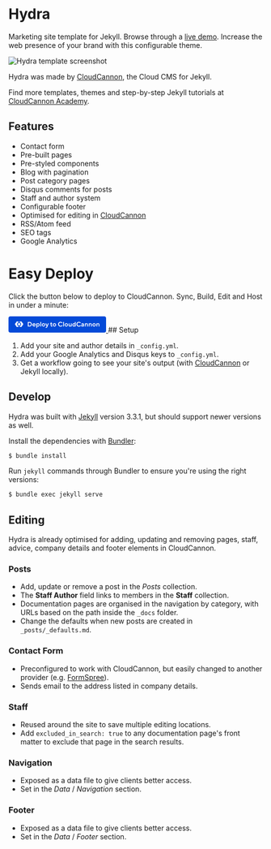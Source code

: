 # Hydra

Marketing site template for Jekyll. Browse through a [live demo](https://proud-alligator.cloudvent.net/).
Increase the web presence of your brand with this configurable theme.

![Hydra template screenshot](images/_screenshot.png)

Hydra was made by [CloudCannon](http://cloudcannon.com/), the Cloud CMS for Jekyll.

Find more templates, themes and step-by-step Jekyll tutorials at [CloudCannon Academy](https://learn.cloudcannon.com/).

## Features

* Contact form
* Pre-built pages
* Pre-styled components
* Blog with pagination
* Post category pages
* Disqus comments for posts
* Staff and author system
* Configurable footer
* Optimised for editing in [CloudCannon](http://cloudcannon.com/)
* RSS/Atom feed
* SEO tags
* Google Analytics

# Easy Deploy
Click the button below to deploy to CloudCannon. Sync, Build, Edit and Host in under a minute:

<a href="https://dev-app.cloudcannon.com/setup?repository=https://github.com/CloudCannon/hydra-jekyll-template" title="Deploy to CloudCannon">
  <svg width="193" height="32" viewBox="0 0 193 32" fill="none" xmlns="http://www.w3.org/2000/svg">
<rect width="193" height="32" rx="4" fill="#034AD8"/>
<path fill-rule="evenodd" clip-rule="evenodd" d="M22.7331 19.0338C22.657 19.0774 22.5749 19.121 22.4928 19.1595C21.8815 19.4431 21.5976 19.6294 21.5976 20.0222C21.5976 20.443 21.9416 20.7871 22.3621 20.7871C22.6895 20.7871 22.9624 20.5797 23.0716 20.2901C23.2741 20.4977 23.5161 20.6626 23.7834 20.7752C24.0506 20.8877 24.3377 20.9456 24.6276 20.9454C24.9143 20.9454 25.1982 20.8889 25.4631 20.7791C25.728 20.6693 25.9687 20.5084 26.1714 20.3055C26.3741 20.1027 26.5349 19.8618 26.6446 19.5968C26.7543 19.3317 26.8107 19.0477 26.8106 18.7608C26.8106 18.6461 26.7946 18.5314 26.7781 18.4167C27.8975 18.089 28.7597 17.1553 28.9564 15.9861C28.9835 15.8168 29 15.6475 29 15.4727C29 15.2979 28.9835 15.1286 28.9564 14.9592C28.7542 13.7961 27.8975 12.8564 26.7781 12.5287L26.7802 12.5143C26.7958 12.4051 26.8111 12.2997 26.8111 12.1846C26.8111 11.8977 26.7547 11.6136 26.645 11.3485C26.5353 11.0834 26.3744 10.8426 26.1717 10.6397C25.9689 10.4369 25.7282 10.2759 25.4632 10.1662C25.1983 10.0564 24.9144 9.99994 24.6276 10C24.0214 10 23.4701 10.2514 23.0716 10.6553C23.0181 10.5099 22.9215 10.3843 22.7947 10.2955C22.6678 10.2067 22.5169 10.1588 22.3621 10.1583C21.9416 10.1583 21.5976 10.5024 21.5976 10.9232C21.5976 11.349 21.8815 11.5348 22.4928 11.8189C22.553 11.8475 22.6122 11.878 22.6705 11.9103L22.7331 11.9442C22.7822 11.9717 22.8313 11.9992 22.8753 12.0263C22.9133 12.0483 22.9459 12.0699 22.9789 12.0919C22.9893 12.0975 22.9992 12.1038 23.0085 12.1109C23.0182 12.1181 23.0283 12.1245 23.039 12.13C23.2243 12.2502 23.3935 12.3924 23.5577 12.5397C23.5628 12.5426 23.5673 12.5463 23.5712 12.5507C23.5754 12.555 23.5797 12.5592 23.5847 12.5617C23.6503 12.6269 23.7159 12.693 23.776 12.7581L23.8005 12.7857C23.8085 12.795 23.8166 12.8047 23.825 12.8128C23.8508 12.8447 23.8771 12.8763 23.9037 12.9076C23.9448 12.9558 23.985 13.0037 24.0214 13.0532C24.5508 13.755 24.8382 14.6099 24.8404 15.4892C24.8408 16.3689 24.5531 17.2246 24.0214 17.9252C23.9535 18.019 23.8798 18.1084 23.8005 18.1928C23.792 18.2021 23.784 18.2118 23.776 18.2198C23.7307 18.2732 23.6829 18.3202 23.6342 18.368L23.5847 18.4167C23.5797 18.4196 23.5751 18.4233 23.5712 18.4277C23.567 18.4319 23.5627 18.4357 23.5577 18.4387C23.3959 18.5886 23.2224 18.7255 23.039 18.848C23.028 18.8535 23.0183 18.8607 23.009 18.867C22.9995 18.8743 22.9894 18.8808 22.9789 18.8865L22.9269 18.9191L22.8753 18.9517L22.8042 18.9928C22.7809 19.0063 22.7577 19.0203 22.7331 19.0338V19.0338ZM15.1454 12.5507C14.026 12.8784 13.1638 13.8121 12.967 14.9813C12.9092 15.3321 12.9092 15.69 12.967 16.0408C13.1693 17.2039 14.026 18.1436 15.1454 18.4713L15.1433 18.4857C15.1276 18.5949 15.1124 18.7003 15.1124 18.8154C15.1124 19.1023 15.1688 19.3865 15.2785 19.6516C15.3883 19.9167 15.5491 20.1575 15.752 20.3604C15.9548 20.5633 16.1955 20.7242 16.4605 20.8339C16.7255 20.9437 17.0095 21.0001 17.2963 21C17.5861 20.9996 17.8729 20.9415 18.14 20.8289C18.4071 20.7164 18.6491 20.5518 18.8519 20.3447C18.9053 20.4901 19.002 20.6157 19.1288 20.7045C19.2556 20.7933 19.4066 20.8412 19.5614 20.8417C19.7639 20.8411 19.958 20.7604 20.1012 20.6172C20.2444 20.474 20.3252 20.2798 20.3259 20.0772C20.3259 19.651 20.042 19.4652 19.4307 19.1811C19.3702 19.1532 19.3122 19.1219 19.253 19.0897L19.1904 19.0558C19.1413 19.0283 19.0922 19.0008 19.0482 18.9737C19.0101 18.9517 18.9775 18.9301 18.9445 18.9081C18.9342 18.9025 18.9243 18.8962 18.9149 18.8891C18.9053 18.8819 18.8951 18.8755 18.8845 18.87C18.701 18.7474 18.5276 18.6104 18.3658 18.4603C18.3607 18.4574 18.3561 18.4537 18.3523 18.4493C18.348 18.445 18.3438 18.4412 18.3387 18.4387C18.2731 18.3731 18.2076 18.3075 18.1475 18.2419L18.123 18.2148C18.1149 18.205 18.1069 18.1953 18.0984 18.1872C18.073 18.1551 18.046 18.1238 18.0197 18.0924C17.9787 18.0442 17.9385 17.9968 17.9021 17.9468C17.3944 17.2696 17.0831 16.423 17.0831 15.5108C17.0828 14.6312 17.3705 13.7757 17.9021 13.0752C17.9699 12.9812 18.0437 12.8917 18.123 12.8072C18.1314 12.7979 18.1395 12.7882 18.1475 12.7802C18.207 12.7106 18.2709 12.6448 18.3387 12.5833C18.3438 12.5804 18.3484 12.5767 18.3523 12.5723C18.3562 12.5681 18.3607 12.5645 18.3658 12.5617C18.529 12.4133 18.7023 12.2764 18.8845 12.152C18.895 12.1465 18.905 12.1401 18.9145 12.133C18.9242 12.1262 18.9336 12.1194 18.9445 12.1139C18.961 12.1029 18.9784 12.0919 18.9966 12.0809C19.014 12.0703 19.0312 12.0595 19.0482 12.0483L19.1193 12.0072C19.2199 11.9462 19.3237 11.8905 19.4302 11.8405C20.0365 11.5514 20.3259 11.3655 20.3259 10.9448C20.3259 10.5245 19.9819 10.1803 19.5614 10.1803C19.2339 10.1803 18.961 10.3877 18.8519 10.6773C18.6493 10.4697 18.4073 10.3048 18.1401 10.1923C17.8728 10.0797 17.5858 10.0218 17.2959 10.022C17.0091 10.022 16.7252 10.0785 16.4604 10.1883C16.1955 10.2981 15.9548 10.459 15.7521 10.6619C15.5494 10.8648 15.3886 11.1056 15.2789 11.3706C15.1692 11.6357 15.1128 11.9197 15.1128 12.2066C15.1128 12.3209 15.1289 12.436 15.1454 12.5507V12.5507Z" fill="white"/>
<path d="M18.579 15.4943C18.5789 15.1815 18.6403 14.8718 18.7599 14.5828C18.8794 14.2938 19.0548 14.0313 19.2758 13.8101C19.4969 13.589 19.7593 13.4136 20.0482 13.2941C20.337 13.1745 20.6466 13.1131 20.9592 13.1133C21.2718 13.1131 21.5814 13.1746 21.8702 13.2942C22.159 13.4138 22.4214 13.5893 22.6425 13.8104C22.8635 14.0316 23.0387 14.2942 23.1583 14.5832C23.2778 14.8722 23.3392 15.1819 23.3389 15.4947C23.3391 15.8074 23.2777 16.1171 23.1581 16.4061C23.0386 16.695 22.8633 16.9576 22.6423 17.1787C22.4213 17.3998 22.1589 17.5752 21.8701 17.6948C21.5813 17.8144 21.2718 17.8759 20.9592 17.8757C20.6466 17.8759 20.337 17.8145 20.0482 17.6949C19.7593 17.5753 19.4969 17.4 19.2758 17.1788C19.0548 16.9577 18.8794 16.6951 18.7599 16.4062C18.6403 16.1172 18.5789 15.8075 18.579 15.4947V15.4943Z" fill="white"/>
<path d="M38.235 20H41.42C44.15 20 46.165 17.985 46.165 15.45C46.165 12.915 44.15 10.9 41.42 10.9H38.235V20ZM39.86 18.505V12.395H41.42C43.175 12.395 44.475 13.695 44.475 15.45C44.475 17.205 43.175 18.505 41.42 18.505H39.86ZM50.6485 20.13C52.4685 20.13 53.3135 19.025 53.3135 19.025L52.4685 17.972C52.4685 17.972 51.8185 18.765 50.7135 18.765C49.6735 18.765 49.0495 18.115 48.8935 17.4H53.6385C53.6385 17.4 53.7035 17.075 53.7035 16.685C53.7035 14.93 52.4035 13.5 50.5835 13.5C48.7635 13.5 47.2685 14.995 47.2685 16.815C47.2685 18.635 48.7635 20.13 50.6485 20.13ZM48.8935 16.165C49.0885 15.45 49.6085 14.93 50.5185 14.93C51.3635 14.93 51.8835 15.45 52.0785 16.165H48.8935ZM55.0741 22.73H56.5691V19.09H56.6341C56.6341 19.09 57.2191 20.13 58.7141 20.13C60.2091 20.13 61.5741 18.765 61.5741 16.815C61.5741 14.865 60.2091 13.5 58.7141 13.5C57.2191 13.5 56.6341 14.54 56.6341 14.54H56.5691V13.63H55.0741V22.73ZM58.3241 18.635C57.3491 18.635 56.5691 17.855 56.5691 16.815C56.5691 15.775 57.3491 14.995 58.3241 14.995C59.2991 14.995 60.0791 15.775 60.0791 16.815C60.0791 17.855 59.2991 18.635 58.3241 18.635ZM63.0102 20H64.5052V10.9H63.0102V20ZM69.2456 20.13C71.0656 20.13 72.5606 18.635 72.5606 16.815C72.5606 14.995 71.0656 13.5 69.2456 13.5C67.4256 13.5 65.9306 14.995 65.9306 16.815C65.9306 18.635 67.4256 20.13 69.2456 20.13ZM69.2456 18.7C68.2056 18.7 67.4256 17.92 67.4256 16.815C67.4256 15.71 68.2056 14.93 69.2456 14.93C70.2856 14.93 71.0656 15.71 71.0656 16.815C71.0656 17.92 70.2856 18.7 69.2456 18.7ZM74.5766 22.73C75.6816 22.73 76.3836 21.95 76.9166 20.585L79.6466 13.63H78.0216L76.3966 18.05H76.3316L74.6416 13.63H73.0166L75.5516 20L75.3566 20.455C75.1356 20.962 74.8366 21.3 74.2516 21.3C73.7966 21.3 73.4716 21.105 73.4716 21.105V22.535C73.4716 22.535 73.9656 22.73 74.5766 22.73ZM85.6291 20.13C86.2791 20.13 86.7341 19.935 86.7341 19.935V18.518C86.7341 18.518 86.3441 18.7 85.9541 18.7C85.4341 18.7 85.1091 18.375 85.1091 17.725V15.19H86.5391V13.76H85.1091V11.745H83.7441V13.045C83.7441 13.565 83.5491 13.76 83.0941 13.76H82.4441V15.19H83.6141V17.92C83.6141 19.35 84.3941 20.13 85.6291 20.13ZM90.9673 20.13C92.7873 20.13 94.2823 18.635 94.2823 16.815C94.2823 14.995 92.7873 13.5 90.9673 13.5C89.1473 13.5 87.6523 14.995 87.6523 16.815C87.6523 18.635 89.1473 20.13 90.9673 20.13ZM90.9673 18.7C89.9273 18.7 89.1473 17.92 89.1473 16.815C89.1473 15.71 89.9273 14.93 90.9673 14.93C92.0073 14.93 92.7873 15.71 92.7873 16.815C92.7873 17.92 92.0073 18.7 90.9673 18.7ZM102.993 20.195C105.528 20.195 106.828 18.375 106.828 18.375L105.723 17.27C105.723 17.27 104.813 18.635 102.993 18.635C101.238 18.635 99.8078 17.205 99.8078 15.45C99.8078 13.695 101.238 12.265 102.993 12.265C104.748 12.265 105.658 13.565 105.658 13.565L106.763 12.525C106.763 12.525 105.528 10.705 102.993 10.705C100.263 10.705 98.1178 12.85 98.1178 15.45C98.1178 18.05 100.263 20.195 102.993 20.195ZM108.129 20H109.624V10.9H108.129V20ZM114.365 20.13C116.185 20.13 117.68 18.635 117.68 16.815C117.68 14.995 116.185 13.5 114.365 13.5C112.545 13.5 111.05 14.995 111.05 16.815C111.05 18.635 112.545 20.13 114.365 20.13ZM114.365 18.7C113.325 18.7 112.545 17.92 112.545 16.815C112.545 15.71 113.325 14.93 114.365 14.93C115.405 14.93 116.185 15.71 116.185 16.815C116.185 17.92 115.405 18.7 114.365 18.7ZM121.451 20.13C122.686 20.13 123.336 19.09 123.336 19.09H123.401V20H124.896V13.63H123.401V17.01C123.401 17.985 122.751 18.635 121.841 18.635C121.061 18.635 120.541 18.115 120.541 17.192V13.63H119.046V17.4C119.046 19.09 120.086 20.13 121.451 20.13ZM129.119 20.13C130.614 20.13 131.199 19.09 131.199 19.09H131.264V20H132.759V10.9H131.264V14.54H131.199C131.199 14.54 130.614 13.5 129.119 13.5C127.624 13.5 126.259 14.865 126.259 16.815C126.259 18.765 127.624 20.13 129.119 20.13ZM129.509 18.635C128.534 18.635 127.754 17.855 127.754 16.815C127.754 15.775 128.534 14.995 129.509 14.995C130.484 14.995 131.264 15.775 131.264 16.815C131.264 17.855 130.484 18.635 129.509 18.635ZM139.263 20.195C141.798 20.195 143.098 18.375 143.098 18.375L141.993 17.27C141.993 17.27 141.083 18.635 139.263 18.635C137.508 18.635 136.078 17.205 136.078 15.45C136.078 13.695 137.508 12.265 139.263 12.265C141.018 12.265 141.928 13.565 141.928 13.565L143.033 12.525C143.033 12.525 141.798 10.705 139.263 10.705C136.533 10.705 134.388 12.85 134.388 15.45C134.388 18.05 136.533 20.195 139.263 20.195ZM145.833 20.13C147.133 20.13 147.718 19.155 147.718 19.155H147.783V20H149.278V16.035C149.278 14.644 148.173 13.5 146.613 13.5C144.988 13.5 144.078 14.8 144.078 14.8L144.988 15.71C144.988 15.71 145.599 14.93 146.548 14.93C147.263 14.93 147.783 15.45 147.783 15.905L145.638 16.295C144.533 16.49 143.753 17.27 143.753 18.31C143.753 19.285 144.598 20.13 145.833 20.13ZM146.223 18.895C145.638 18.895 145.248 18.505 145.248 18.115C145.248 17.725 145.508 17.478 146.288 17.335L147.783 17.075V17.27C147.783 18.18 147.068 18.895 146.223 18.895ZM151.101 20H152.596V16.62C152.596 15.645 153.246 14.995 154.156 14.995C154.936 14.995 155.456 15.515 155.456 16.438V20H156.951V16.23C156.951 14.54 155.911 13.5 154.546 13.5C153.311 13.5 152.661 14.54 152.661 14.54H152.596V13.63H151.101V20ZM158.769 20H160.264V16.62C160.264 15.645 160.914 14.995 161.824 14.995C162.604 14.995 163.124 15.515 163.124 16.438V20H164.619V16.23C164.619 14.54 163.579 13.5 162.214 13.5C160.979 13.5 160.329 14.54 160.329 14.54H160.264V13.63H158.769V20ZM169.297 20.13C171.117 20.13 172.612 18.635 172.612 16.815C172.612 14.995 171.117 13.5 169.297 13.5C167.477 13.5 165.982 14.995 165.982 16.815C165.982 18.635 167.477 20.13 169.297 20.13ZM169.297 18.7C168.257 18.7 167.477 17.92 167.477 16.815C167.477 15.71 168.257 14.93 169.297 14.93C170.337 14.93 171.117 15.71 171.117 16.815C171.117 17.92 170.337 18.7 169.297 18.7ZM173.978 20H175.473V16.62C175.473 15.645 176.123 14.995 177.033 14.995C177.813 14.995 178.333 15.515 178.333 16.438V20H179.828V16.23C179.828 14.54 178.788 13.5 177.423 13.5C176.188 13.5 175.538 14.54 175.538 14.54H175.473V13.63H173.978V20Z" fill="white"/>
</svg>
</a>
## Setup

1. Add your site and author details in `_config.yml`.
2. Add your Google Analytics and Disqus keys to `_config.yml`.
3. Get a workflow going to see your site's output (with [CloudCannon](https://app.cloudcannon.com/) or Jekyll locally).

## Develop

Hydra was built with [Jekyll](http://jekyllrb.com/) version 3.3.1, but should support newer versions as well.

Install the dependencies with [Bundler](http://bundler.io/):

~~~bash
$ bundle install
~~~

Run `jekyll` commands through Bundler to ensure you're using the right versions:

~~~bash
$ bundle exec jekyll serve
~~~

## Editing

Hydra is already optimised for adding, updating and removing pages, staff, advice, company details and footer elements in CloudCannon.

### Posts

* Add, update or remove a post in the *Posts* collection.
* The **Staff Author** field links to members in the **Staff** collection.
* Documentation pages are organised in the navigation by category, with URLs based on the path inside the `_docs` folder.
* Change the defaults when new posts are created in `_posts/_defaults.md`.

### Contact Form

* Preconfigured to work with CloudCannon, but easily changed to another provider (e.g. [FormSpree](https://formspree.io/)).
* Sends email to the address listed in company details.

### Staff

* Reused around the site to save multiple editing locations.
* Add `excluded_in_search: true` to any documentation page's front matter to exclude that page in the search results.

### Navigation

* Exposed as a data file to give clients better access.
* Set in the *Data* / *Navigation* section.

### Footer

* Exposed as a data file to give clients better access.
* Set in the *Data* / *Footer* section.
